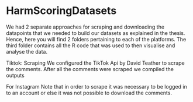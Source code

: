 # HarmScoringDatasets

We had 2 separate approaches for scraping and downloading the datapoints that we needed to build our datasets as explained in the thesis. Hence, here you will find 2 folders pertaining to each of the platforms. The third folder contains all the R code that was used to then visualise and analyse the data. 

Tiktok:
Scraping
We configured the TikTok Api by David Teather to scrape the comments. After all the comments were scraped we compiled the outputs  

For Instagram 
Note that in order to scrape it was necessary to be logged in to an account or else it was not possible to download the comments. 


